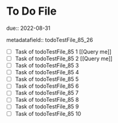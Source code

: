 # To Do File

due:: 2022-08-31

metadatafield:: todoTestFile_85_26

- [ ] Task of todoTestFile_85 1 [[Query me]]
- [ ] Task of todoTestFile_85 2 [[Query me]]
- [ ] Task of todoTestFile_85 3
- [ ] Task of todoTestFile_85 4
- [ ] Task of todoTestFile_85 5
- [ ] Task of todoTestFile_85 6
- [ ] Task of todoTestFile_85 7
- [ ] Task of todoTestFile_85 8
- [ ] Task of todoTestFile_85 9
- [ ] Task of todoTestFile_85 10